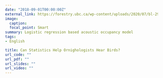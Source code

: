 ```yaml
---
date: "2018-09-01T00:00:00Z"
external_link: https://forestry.ubc.ca/wp-content/uploads/2020/07/bl-29.3.pdf#page=11
image:
  caption: 
  focal_point: Smart
summary: Logistic regression based acoustic occupancy model
tags:
- English

title: Can Statistics Help Ornighologists Hear Birds?
url_code: ""
url_pdf: ""
url_slides: ""
url_video: ""
---
```

